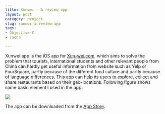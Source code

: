 ```yaml
---
title: Xunwei - A review app
layout: post
category: project
slug: xunwei-a-review-app
tags:
- Objective-C
- Cocoa

---
```


Xunwei app is the iOS app for [Xun-wei.com][1], which aims to solve the problem that tourists, international students and other relevant people from China can hardly get useful information from website such as Yelp or FourSquare, partly because of the different food culture and partly because of language differences. This app can help its users to explore, collect and share restaurants based on their geo-locations. Following figure shows some basic element I used in the app.

![](/media/project/6.jpg)

The app can be downloaded from the [App Store][2].

[1]:http://xun-wei.com/
[2]:https://itunes.apple.com/us/app/xun-wei-mei-guo-mei-guo-can/id944485146?ls=1&mt=8


